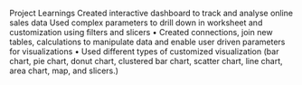 Project Learnings
Created interactive dashboard to track and analyse online sales data Used complex parameters to drill down in worksheet and customization using filters and slicers
• Created connections, join new tables, calculations to manipulate data and enable user driven parameters for visualizations
• Used
different types of customized visualization (bar chart, pie chart, donut chart, clustered bar chart, scatter chart, line chart, area chart, map, and slicers.)
